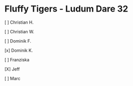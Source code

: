 # Fluffy Tigers - Ludum Dare 32

[ ] Christian H.

[ ] Christian W.

[ ] Dominik F.

[x] Dominik K.

[ ] Franziska 

[X] Jeff

[ ] Marc
